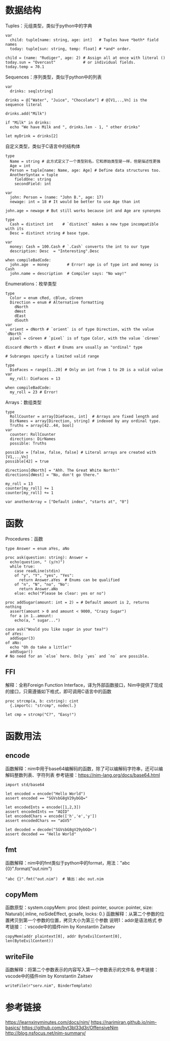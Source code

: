 # 数据结构
Tuples：元组类型，类似于python中的字典
```
var
  child: tuple[name: string, age: int]   # Tuples have *both* field names
  today: tuple[sun: string, temp: float] # *and* order.

child = (name: "Rudiger", age: 2) # Assign all at once with literal ()
today.sun = "Overcast"            # or individual fields.
today.temp = 70.1
```

Sequences：序列类型，类似于python中的列表
```
var
  drinks: seq[string]

drinks = @["Water", "Juice", "Chocolate"] # @[V1,..,Vn] is the sequence literal

drinks.add("Milk")

if "Milk" in drinks:
  echo "We have Milk and ", drinks.len - 1, " other drinks"

let myDrink = drinks[2]
```

自定义类型，类似于C语言中的结构体
```
type
  Name = string # 此方式定义了一个类型别名，它和原始类型是一样，但是描述性更强
  Age = int
  Person = tuple[name: Name, age: Age] # Define data structures too.
  AnotherSyntax = tuple
    fieldOne: string
    secondField: int

var
  john: Person = (name: "John B.", age: 17)
  newage: int = 18 # It would be better to use Age than int

john.age = newage # But still works because int and Age are synonyms

type
  Cash = distinct int    # `distinct` makes a new type incompatible with its
  Desc = distinct string # base type.

var
  money: Cash = 100.Cash # `.Cash` converts the int to our type
  description: Desc  = "Interesting".Desc

when compileBadCode:
  john.age  = money        # Error! age is of type int and money is Cash
  john.name = description  # Compiler says: "No way!"
```

Enumerations：枚举类型
```
type
  Color = enum cRed, cBlue, cGreen
  Direction = enum # Alternative formatting
    dNorth
    dWest
    dEast
    dSouth
var
  orient = dNorth # `orient` is of type Direction, with the value `dNorth`
  pixel = cGreen # `pixel` is of type Color, with the value `cGreen`

discard dNorth > dEast # Enums are usually an "ordinal" type

# Subranges specify a limited valid range

type
  DieFaces = range[1..20] # Only an int from 1 to 20 is a valid value
var
  my_roll: DieFaces = 13

when compileBadCode:
  my_roll = 23 # Error!
```

Arrays：数组类型
```
type
  RollCounter = array[DieFaces, int]  # Arrays are fixed length and
  DirNames = array[Direction, string] # indexed by any ordinal type.
  Truths = array[42..44, bool]
var
  counter: RollCounter
  directions: DirNames
  possible: Truths

possible = [false, false, false] # Literal arrays are created with [V1,..,Vn]
possible[42] = true

directions[dNorth] = "Ahh. The Great White North!"
directions[dWest] = "No, don't go there."

my_roll = 13
counter[my_roll] += 1
counter[my_roll] += 1

var anotherArray = ["Default index", "starts at", "0"]
```

# 函数
Procedures：函数
```
type Answer = enum aYes, aNo

proc ask(question: string): Answer =
  echo(question, " (y/n)")
  while true:
    case readLine(stdin)
    of "y", "Y", "yes", "Yes":
      return Answer.aYes  # Enums can be qualified
    of "n", "N", "no", "No":
      return Answer.aNo
    else: echo("Please be clear: yes or no")

proc addSugar(amount: int = 2) = # Default amount is 2, returns nothing
  assert(amount > 0 and amount < 9000, "Crazy Sugar")
  for a in 1..amount:
    echo(a, " sugar...")

case ask("Would you like sugar in your tea?")
of aYes:
  addSugar(3)
of aNo:
  echo "Oh do take a little!"
  addSugar()
# No need for an `else` here. Only `yes` and `no` are possible.
```

## FFI
解释：全称Foreign Function Interface，译为外部函数接口，Nim中提供了现成的接口，只需遵循如下格式，即可调用C语言中的函数
```
proc strcmp(a, b: cstring): cint 
  {.importc: "strcmp", nodecl.}

let cmp = strcmp("C?", "Easy!")
```

# 函数用法
## encode
函数解释：nim中用于base64编解码的函数，除了可以编解码字符串，还可以编解码整数列表、字符列表
参考链接：https://nim-lang.org/docs/base64.html
```
import std/base64

let encoded = encode("Hello World")
assert encoded == "SGVsbG8gV29ybGQ="

let encodedInts = encode([1,2,3])
assert encodedInts == "AQID"
let encodedChars = encode(['h','e','y'])
assert encodedChars == "aGV5"

let decoded = decode("SGVsbG8gV29ybGQ=")
assert decoded == "Hello World"
```

## fmt
函数解释：nim中的fmt类似于python中的format，用法："abc {0}".format("out.nim")
```
"abc {}".fmt("out.nim")  # 输出：abc out.nim
```

## copyMem
函数原型：system.copyMem: proc (dest: pointer, source: pointer, size: Natural){.inline, noSideEffect, gcsafe, locks: 0.}
函数解释：从第二个参数的位置拷贝到第一个参数的位置，拷贝大小为第三个参数
说明1：addr是语法格式
参考链接：：vscode中的插件nim by Konstantin Zaitsev
```
copyMem(addr plaintext[0], addr ByteEvilContent[0], len(ByteEvilContent))
```

## writeFile
函数解释：将第二个参数表示的内容写入第一个参数表示的文件名
参考链接：vscode中的插件nim by Konstantin Zaitsev
```
writeFile(r"serv.nim", BinderTemplate)
```

# 参考链接
https://learnxinyminutes.com/docs/nim/
https://narimiran.github.io/nim-basics/
https://github.com/byt3bl33d3r/OffensiveNim
http://blog.nsfocus.net/nim-summary/